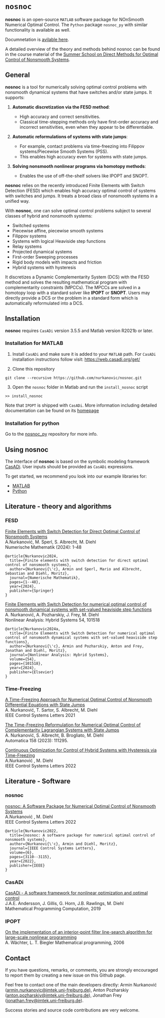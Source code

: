 # `nosnoc`
**nosnoc** is an open-source `MATLAB` software package for NOnSmooth Numerical Optimal Control.
The `Python` package `nosnoc_py` with similar functionality is available as well.


Documnetation is [avilable here](https://nosnoc.readthedocs.io/en/latest/index.html). 

A detailed overview of the theory and methods behind nosnoc can be found in the course material of the
[Summer School on Direct Methods for Optimal Control of Nonsmooth Systems](https://www.syscop.de/teaching/ss2023/summer-school-direct-methods-optimal-control-nonsmooth-systems).


## General
**nosnoc** is a tool for numerically solving optimal control problems with nonsmooth dynamical systems that have switches and/or state jumps. It supports:

1. **Automatic discretization via the FESD method**:
   - High accuracy and correct sensitivities.
   - Classical time-stepping methods only have first-order accuracy and incorrect sensitivities, even when they appear to be differentiable.

2. **Automatic reformulations of systems with state jumps**:
   - For example, contact problems via time-freezing into Filippov systems/Piecewise Smooth Systems (PSS).
   - This enables high accuracy even for systems with state jumps.

3. **Solving nonsmooth nonlinear programs via homotopy methods**:
   - Enables the use of off-the-shelf solvers like IPOPT and SNOPT.

**nosnoc** relies on the recently introduced Finite Elements with Switch Detection (FESD) which enables high accuracy optimal control of systems with switches and jumps. It treats a broad class of nonsmooth systems in a unified way.

With **nosnoc**, one can solve optimal control problems subject to several classes of hybrid and nonsmooth systems:
- Switched systems
- Piecewise affine, piecewise smooth systems
- Filippov systems
- Systems with logical Heaviside step functions
- Relay systems
- Projected dynamical systems
- First-order Sweeping processes
- Rigid body models with impacts and friction
- Hybrid systems with hysteresis

It discretizes a Dynamic Complementarity System (DCS) with the FESD method and solves the resulting mathematical program with complementarity constraints (MPCCs). The MPCCs are solved in a homotopy loop with a standard solver like **IPOPT** or **SNOPT**. Users may directly provide a DCS or the problem in a standard form which is automatically reformulated into a DCS.


## Installation

**nosnoc** requires `CasADi` version 3.5.5 and Matlab version R2021b or later.

### Installation for MATLAB

1.  Install  `CasADi` and make sure it is added to your `MATLAB` path.
For `CasADi` installation instructions follow visit: https://web.casadi.org/get/

2.   Clone this repository
```
git clone --recursive https://github.com/nurkanovic/nosnoc.git
```

3. Open the `nosnoc` folder in Matlab and run the `install_nosnoc` script
```
>> install_nosnoc
```

Note that `IPOPT` is shipped with `CasADi`. More information including detailed documentation can be found on its [homepage](https://coin-or.github.io/Ipopt/ )

### Installation for python

Go to the [nosnoc_py](https://github.com/FreyJo/nosnoc_py) repository for more info.

## Using nosnoc

The interface of **nosnoc** is based on the symbolic modeling framework [CasADi](https://web.casadi.org/). User inputs should be provided as `CasADi` expressions.

To get started, we recommend you look into our example libraries for:
- [MATLAB](https://github.com/nurkanovic/nosnoc/tree/main/examples/matlab)
- [Python](https://github.com/FreyJo/nosnoc_py/tree/main/examples)



## Literature - theory and algorithms

### FESD
[Finite Elements with Switch Detection for Direct Optimal Control of Nonsmooth Systems](https://link.springer.com/article/10.1007/s00211-024-01412-z) \
A.Nurkanović, M. Sperl, S. Albrecht, M. Diehl \
Numerische Mathematik (2024): 1-48
```
@article{Nurkanovic2024,
  title={Finite elements with switch detection for direct optimal control of nonsmooth systems},
  author={Nurkanovi{\'c}, Armin and Sperl, Mario and Albrecht, Sebastian and Diehl, Moritz},
  journal={Numerische Mathematik},
  pages={1--48},
  year={2024},
  publisher={Springer}
}
```

[Finite Elements with Switch Detection for numerical optimal control of nonsmooth dynamical systems with set-valued heaviside step functions](https://www.sciencedirect.com/science/article/pii/S1751570X24000554) \
A. Nurkanović, A. Pozharskiy, J. Frey, M. Diehl\
Nonlinear Analysis: Hybrid Systems 54, 101518	

```
@article{Nurkanovic2024a,
  title={Finite Elements with Switch Detection for numerical optimal control of nonsmooth dynamical systems with set-valued heaviside step functions},
  author={Nurkanovi{\'c}, Armin and Pozharskiy, Anton and Frey, Jonathan and Diehl, Moritz},
  journal={Nonlinear Analysis: Hybrid Systems},
  volume={54},
  pages={101518},
  year={2024},
  publisher={Elsevier}
}
```



### Time-Freezing
[A Time-Freezing Approach for Numerical Optimal Control of Nonsmooth Differential Equations with State Jumps](https://cdn.syscop.de/publications/Nurkanovic2021.pdf) \
A. Nurkanović, T. Sartor, S. Albrecht, M. Diehl \
IEEE Control Systems Letters 2021

[The Time-Freezing Reformulation for Numerical Optimal Control of Complementarity Lagrangian Systems with State Jumps](https://www.sciencedirect.com/science/article/pii/S0005109823004594) \
A. Nurkanović, S. Albrecht, B. Brogliato, M. Diehl \
Automatica 158 (2023): 111295.

[Continuous Optimization for Control of Hybrid Systems with Hysteresis via Time-Freezing](https://cdn.syscop.de/publications/Nurkanovic2022a.pdf) \
A.Nurkanović , M. Diehl \
IEEE Control Systems Letters 2022


## Literature - Software

### nosnoc

[nosnoc: A Software Package for Numerical Optimal Control of Nonsmooth Systems](https://cdn.syscop.de/publications/Nurkanovic2022b.pdf) \
A.Nurkanović , M. Diehl \
IEEE Control Systems Letters 2022

```
@article{Nurkanovic2022,
  title={nosnoc: A software package for numerical optimal control of nonsmooth systems},
  author={Nurkanovi{\'c}, Armin and Diehl, Moritz},
  journal={IEEE Control Systems Letters},
  volume={6},
  pages={3110--3115},
  year={2022},
  publisher={IEEE}
}
```



### CasADi

[CasADi - A software framework for nonlinear optimization and optimal control](https://cdn.syscop.de/publications/Andersson2019.pdf) \
J.A.E. Andersson, J. Gillis, G. Horn, J.B. Rawlings, M. Diehl \
Mathematical Programming Computation, 2019

### IPOPT
[On the implementation of an interior-point filter line-search algorithm for large-scale nonlinear programming](https://link.springer.com/article/10.1007/s10107-004-0559-y) \
A. Wächter, L. T. Biegler
Mathematical programming, 2006 

## Contact

If you have questions, remarks, or comments, you are strongly encouraged to report them by creating a new issue on this Github page.

Feel free to contact one of the main developers directly: 
Armin Nurkanović ([armin.nurkanovic@imtek.uni-freiburg.de](mailto:armin.nurkanovic@imtek.uni-freiburg.de)),
Anton Pozharskiy ([anton.pozharskiy@imtek.uni-freiburg.de](mailto:anton.pozharskiy@imtek.uni-freiburg.de)),
Jonathan Frey ([jonathan.frey@imtek.uni-freiburg.de](mailto:jonathan.frey@imtek.uni-freiburg.de)).

Success stories and source code contributions are very welcome.

